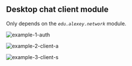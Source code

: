 ## Desktop chat client module

Only depends on the *`edu.alexey.network`* module.

![example-1-auth](https://user-images.githubusercontent.com/109767480/210041194-fe039688-515c-402d-a56b-47fe2f08e76f.png)

![example-2-client-a](https://user-images.githubusercontent.com/109767480/210041195-cade05be-de9f-478d-9540-6582d3831747.png)

![example-3-client-s](https://user-images.githubusercontent.com/109767480/210041197-87ccd0a1-7a39-4e6d-9f26-c8b9a197a47f.png)
